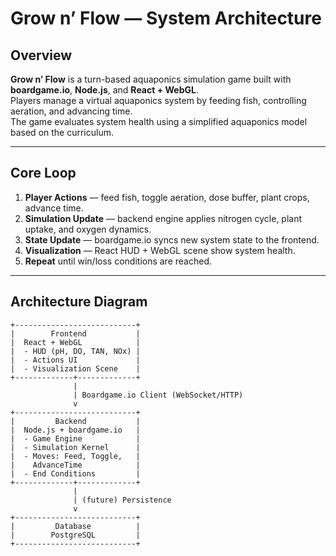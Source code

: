 # Grow n’ Flow — System Architecture

## Overview
**Grow n’ Flow** is a turn-based aquaponics simulation game built with **boardgame.io**, **Node.js**, and **React + WebGL**.  
Players manage a virtual aquaponics system by feeding fish, controlling aeration, and advancing time.  
The game evaluates system health using a simplified aquaponics model based on the curriculum.

---

## Core Loop
1. **Player Actions** — feed fish, toggle aeration, dose buffer, plant crops, advance time.  
2. **Simulation Update** — backend engine applies nitrogen cycle, plant uptake, and oxygen dynamics.  
3. **State Update** — boardgame.io syncs new system state to the frontend.  
4. **Visualization** — React HUD + WebGL scene show system health.  
5. **Repeat** until win/loss conditions are reached.

---

## Architecture Diagram
```plaintext
+---------------------------+
|        Frontend           |
|  React + WebGL            |
|  - HUD (pH, DO, TAN, NOx) |
|  - Actions UI             |
|  - Visualization Scene    |
+-------------+-------------+
              |
              | Boardgame.io Client (WebSocket/HTTP)
              v
+---------------------------+
|         Backend           |
|  Node.js + boardgame.io   |
|  - Game Engine            |
|  - Simulation Kernel      |
|  - Moves: Feed, Toggle,   |
|    AdvanceTime            |
|  - End Conditions         |
+-------------+-------------+
              |
              | (future) Persistence
              v
+---------------------------+
|         Database          |
|        PostgreSQL         |
+---------------------------+
